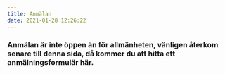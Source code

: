 ```yaml
---
title: Anmälan
date: 2021-01-28 12:26:22
---
```


<h3>
Anmälan är inte öppen än för allmänheten, vänligen återkom senare till denna sida, då kommer du att hitta ett
anmälningsformulär här.
</h3>

<!-- <script type="text/javascript" src="https://form.jotform.com/jsform/223311949794364"></script> -->
